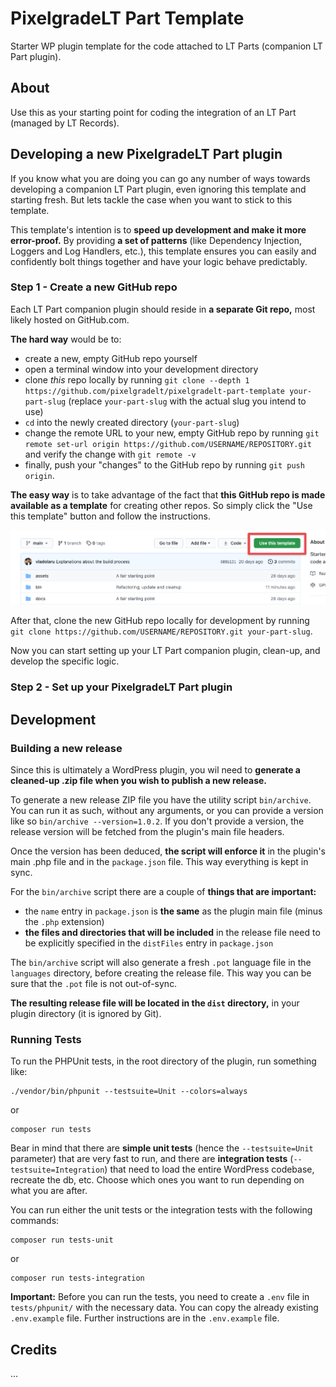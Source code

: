 # PixelgradeLT Part Template

Starter WP plugin template for the code attached to LT Parts (companion LT Part plugin).

## About

Use this as your starting point for coding the integration of an LT Part (managed by LT Records).

## Developing a new PixelgradeLT Part plugin

If you know what you are doing you can go any number of ways towards developing a companion LT Part plugin, even ignoring this template and starting fresh. But lets tackle the case when you want to stick to this template.

This template's intention is to **speed up development and make it more error-proof.** By providing **a set of patterns** (like Dependency Injection, Loggers and Log Handlers, etc.), this template ensures you can easily and confidently bolt things together and have your logic behave predictably.

### Step 1 - Create a new GitHub repo

Each LT Part companion plugin should reside in **a separate Git repo,** most likely hosted on GitHub.com. 

**The hard way** would be to:
- create a new, empty GitHub repo yourself
- open a terminal window into your development directory
- clone _this_ repo locally by running `git clone --depth 1 https://github.com/pixelgradelt/pixelgradelt-part-template your-part-slug` (replace `your-part-slug` with the actual slug you intend to use)
- `cd` into the newly created directory (`your-part-slug`)
- change the remote URL to your new, empty GitHub repo by running `git remote set-url origin https://github.com/USERNAME/REPOSITORY.git` and verify the change with `git remote -v`
- finally, push your "changes" to the GitHub repo by running `git push origin`.

**The easy way** is to take advantage of the fact that **this GitHub repo is made available as a template** for creating other repos. So simply click the "Use this template" button and follow the instructions.

![Use this repo as a template for a new GitHub repo](docs/images/use-as-template.png)

After that, clone the new GitHub repo locally for development by running `git clone https://github.com/USERNAME/REPOSITORY.git your-part-slug`.

Now you can start setting up your LT Part companion plugin, clean-up, and develop the specific logic.

### Step 2 - Set up your PixelgradeLT Part plugin



## Development

### Building a new release

Since this is ultimately a WordPress plugin, you wil need to **generate a cleaned-up .zip file when you wish to publish a new release.**

To generate a new release ZIP file you have the utility script `bin/archive`. You can run it as such, without any arguments, or you can provide a version like so `bin/archive --version=1.0.2`. If you don't provide a version, the release version will be fetched from the plugin's main file headers.

Once the version has been deduced, **the script will enforce it** in the plugin's main .php file and in the `package.json` file. This way everything is kept in sync.

For the `bin/archive` script there are a couple of **things that are important:**
* the `name` entry in `package.json` is **the same** as the plugin main file (minus the `.php` extension)
* **the files and directories that will be included** in the release file need to be explicitly specified in the `distFiles` entry in `package.json`

The `bin/archive` script will also generate a fresh `.pot` language file in the `languages` directory, before creating the release file. This way you can be sure that the `.pot` file is not out-of-sync.

**The resulting release file will be located in the `dist` directory,** in your plugin directory (it is ignored by Git).

### Running Tests

To run the PHPUnit tests, in the root directory of the plugin, run something like:

```
./vendor/bin/phpunit --testsuite=Unit --colors=always
```
or
```
composer run tests
```

Bear in mind that there are **simple unit tests** (hence the `--testsuite=Unit` parameter) that are very fast to run, and there are **integration tests** (`--testsuite=Integration`) that need to load the entire WordPress codebase, recreate the db, etc. Choose which ones you want to run depending on what you are after.

You can run either the unit tests or the integration tests with the following commands:

```
composer run tests-unit
```
or
```
composer run tests-integration
```

**Important:** Before you can run the tests, you need to create a `.env` file in `tests/phpunit/` with the necessary data. You can copy the already existing `.env.example` file. Further instructions are in the `.env.example` file.

## Credits

...
